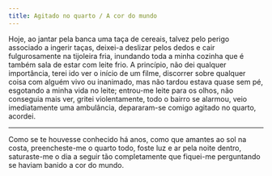 ```yaml
---
title: Agitado no quarto / A cor do mundo
---
```


Hoje, ao jantar pela banca uma taça de cereais, talvez pelo perigo associado a ingerir taças, deixei-a deslizar pelos dedos e cair fulgurosamente na tijoleira fria, inundando toda a minha cozinha que é também sala de estar com leite frio. A princípio, não dei qualquer importância, terei ido ver o início de um filme, discorrer sobre qualquer coisa com alguém vivo ou inanimado, mas não tardou estava quase sem pé, esgotando a minha vida no leite; entrou-me leite para os olhos, não conseguia mais ver, gritei violentamente, todo o bairro se alarmou, veio imediatamente uma ambulância, depararam-se comigo agitado no quarto, acordei.

---

Como se te houvesse conhecido há anos, como que amantes ao sol na costa, preencheste-me o quarto todo, foste luz e ar pela noite dentro, saturaste-me o dia a seguir tão completamente que fiquei-me perguntando se haviam banido a cor do mundo.

